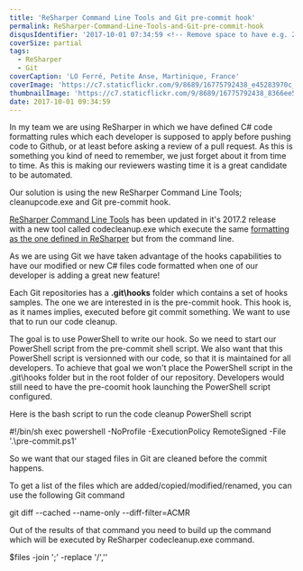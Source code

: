 ```yaml
---
title: 'ReSharper Command Line Tools and Git pre-commit hook'
permalink: ReSharper-Command-Line-Tools-and-Git-pre-commit-hook
disqusIdentifier: '2017-10-01 07:34:59 <!-- Remove space to have e.g. 20160405174628 -->'
coverSize: partial
tags:
  - ReSharper
  - Git
coverCaption: 'LO Ferré, Petite Anse, Martinique, France'
coverImage: 'https://c7.staticflickr.com/9/8689/16775792438_e45283970c_h.jpg'
thumbnailImage: 'https://c7.staticflickr.com/9/8689/16775792438_8366ee5732_q.jpg'
date: 2017-10-01 09:34:59
---
```

In my team we are using ReSharper in which we have defined C# code formatting rules which each developer is supposed to apply before pushing code to Github, or at least before asking a review of a pull request. As this is something you kind of need to remember, we just forget about it from time to time. As this is making our reviewers wasting time it is a great candidate to be automated.

Our solution is using the new ReSharper Command Line Tools; cleanupcode.exe and Git pre-commit hook.
<!-- more -->
[ReSharper Command Line Tools](https://www.jetbrains.com/help/resharper/ReSharper_Command_Line_Tools.html) has been updated in it's 2017.2 release with a new tool called codecleanup.exe which execute the same [formatting as the one defined in ReSharper](https://www.jetbrains.com/help/resharper/ReSharper_Command_Line_Tools.html) but from the command line. 

As we are using Git we have taken advantage of the hooks capabilities to have our modified or new C# files code formatted when one of our developer is adding a great new feature!

Each Git repositories has a **.git\hooks** folder which contains a set of hooks samples. The one we are interested in is the pre-commit hook. This hook is, as it names implies, executed before git commit something. We want to use that to run our code cleanup.

The goal is to use PowerShell to write our hook. So we need to start our PowerShell script from the pre-commit shell script. We also want that this PowerShell script is versionned with our code, so that it is maintained for all developers. To achieve that goal we won't place the PowerShell script in the .git\hooks folder but in the root folder of our repository. Developers would still need to have the pre-coomit hook launching the PowerShell script configured.

Here is the bash script to run the code cleanup PowerShell script

#!/bin/sh
exec powershell -NoProfile -ExecutionPolicy RemoteSigned -File '.\pre-commit.ps1'

So we want that our staged files in Git are cleaned before the commit happens.

To get a list of the files which are added/copied/modified/renamed, you can use the following Git command

git diff --cached --name-only --diff-filter=ACMR

Out of the results of that command you need to build up the command which will be executed by ReSharper codecleanup.exe command.

$files -join ';' -replace '/','\'
